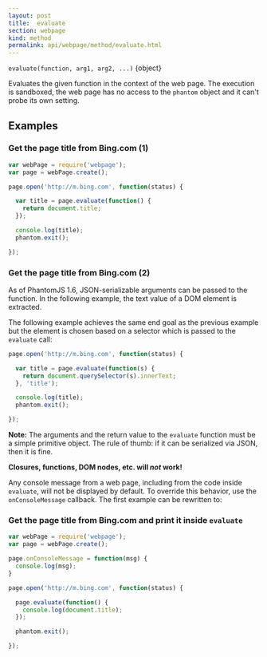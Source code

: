 ```yaml
---
layout: post
title:  evaluate
section: webpage
kind: method
permalink: api/webpage/method/evaluate.html
---
```


`evaluate(function, arg1, arg2, ...)` {object}

Evaluates the given function in the context of the web page. The execution is sandboxed, the web page has no access to the `phantom` object and it can't probe its own setting.

## Examples

### Get the page title from Bing.com (1)

```javascript
var webPage = require('webpage');
var page = webPage.create();

page.open('http://m.bing.com', function(status) {

  var title = page.evaluate(function() {
    return document.title;
  });

  console.log(title);
  phantom.exit();

});
```

### Get the page title from Bing.com (2)

As of PhantomJS 1.6, JSON-serializable arguments can be passed to the function. In the following example, the text value of a DOM element is extracted.

The following example achieves the same end goal as the previous example but the element is chosen based on a selector which is passed to the `evaluate` call:

```javascript
page.open('http://m.bing.com', function(status) {

  var title = page.evaluate(function(s) {
    return document.querySelector(s).innerText;
  }, 'title');

  console.log(title);
  phantom.exit();

});
```

**Note:** The arguments and the return value to the `evaluate` function must be a simple primitive object. The rule of thumb: if it can be serialized via JSON, then it is fine.

**Closures, functions, DOM nodes, etc. will _not_ work!**

Any console message from a web page, including from the code inside `evaluate`, will not be displayed by default. To override this behavior, use the `onConsoleMessage` callback. The first example can be rewritten to:

### Get the page title from Bing.com and print it inside `evaluate`

```javascript
var webPage = require('webpage');
var page = webPage.create();

page.onConsoleMessage = function(msg) {
  console.log(msg);
}

page.open('http://m.bing.com', function(status) {

  page.evaluate(function() {
    console.log(document.title);
  });

  phantom.exit();

});
```





